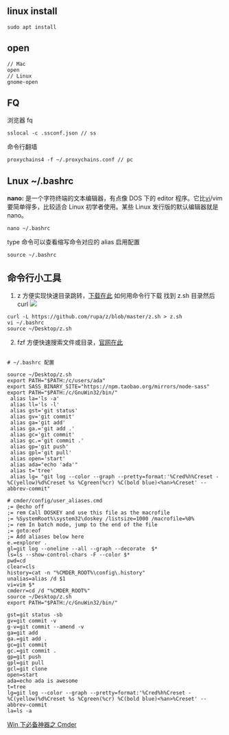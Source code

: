 ## linux install

```
sudo apt install
```

## open

```
// Mac
open
// Linux
gnome-open
```

## FQ

浏览器 fq

```
sslocal -c .ssconf.json // ss
```

命令行翻墙

```
proxychains4 -f ~/.proxychains.conf // pc
```

## Lnux ~/.bashrc

**nano:** 是一个字符终端的文本编辑器，有点像 DOS 下的 editor 程序。它比[vi](http://man.linuxde.net/vi "vi命令")/vim 要简单得多，比较适合 Linux 初学者使用。某些 Linux 发行版的默认编辑器就是 nano。

```
nano ~/.bashrc
```

type 命令可以查看缩写命令对应的 alias
启用配置

```
source ~/.bashrc
```

## 命令行小工具

1.  z
    方便实现快速目录跳转，[下载在此](https://github.com/rupa/z "null")
    如何用命令行下载
    找到 z.sh 目录然后 curl
    ![](https://upload-images.jianshu.io/upload_images/7094266-d6999a36691ebff2.png?imageMogr2/auto-orient/strip%7CimageView2/2/w/1240)

```
curl -L https://github.com/rupa/z/blob/master/z.sh > z.sh
vi ~/.bashrc
source ~/Desktop/z.sh
```

2.  fzf
    方便快速搜索文件或目录，[官网在此](https://github.com/junegunn/fzf#installation "null")

```

# ~/.bashrc 配置

source ~/Desktop/z.sh
export PATH="$PATH:/c/users/ada"
export SASS_BINARY_SITE="https://npm.taobao.org/mirrors/node-sass"
export PATH="$PATH:/c/GnuWin32/bin/"
 alias la='ls -a'
 alias ll='ls -l'
 alias gst='git status'
 alias gv='git commit'
 alias ga='git add'
 alias ga.='git add .'
 alias gc='git commit'
 alias gc.='git commit .'
 alias gp='git push'
 alias gpl='git pull'
 alias open='start'
 alias ada="echo 'ada'"
 alias t='tree'
 alias lg= "git log --color --graph --pretty=format:'%Cred%h%Creset -%C(yellow)%d%Creset %s %Cgreen(%cr) %C(bold blue)<%an>%Creset' --abbrev-commit"
```

```
# cmder/config/user_aliases.cmd
;= @echo off
;= rem Call DOSKEY and use this file as the macrofile
;= %SystemRoot%\system32\doskey /listsize=1000 /macrofile=%0%
;= rem In batch mode, jump to the end of the file
;= goto:eof
;= Add aliases below here
e.=explorer .
gl=git log --oneline --all --graph --decorate  $*
ls=ls --show-control-chars -F --color $*
pwd=cd
clear=cls
history=cat -n "%CMDER_ROOT%\config\.history"
unalias=alias /d $1
vi=vim $*
cmderr=cd /d "%CMDER_ROOT%"
source ~/Desktop/z.sh
export PATH="$PATH:/c/GnuWin32/bin/"

gst=git status -sb
gv=git commit -v
g-v=git commit --amend -v
ga=git add
ga.=git add .
gc=git commit
gc.=git commit .
gp=git push
gpl=git pull
gcl=git clone
open=start
ada=echo ada is awesome
t=tree
lg=git log --color --graph --pretty=format:'%Cred%h%Creset -%C(yellow)%d%Creset %s %Cgreen(%cr) %C(bold blue)<%an>%Creset' --abbrev-commit
la=ls -a
```

[Win 下必备神器之 Cmder](https://www.jeffjade.com/2016/01/13/2016-01-13-windows-software-cmder/)
